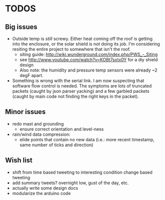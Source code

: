 TODOS
=====

Big issues
----------

* Outside temp is *still* screwy.  Either heat coming off the roof is getting into the enclosure, or the solar shield is not doing its job.  I'm considering resiting the entire project to somewhere that isn't the roof.
	* siting guide: http://wiki.wunderground.com/index.php/PWS_-_Siting
	* see http://www.youtube.com/watch?v=KOBt7sxtx0Y for a diy shield design
	* Also note: the humidity and pressure temp sensors were already ~2 degF apart.
* Something is wrong with the serial link.  I am now suspecting that software flow control is needed.  The symptoms are lots of truncated packets (caught by json parser yacking) and a few garbled packets (caught by main code not finding the right keys in the packet).

Minor issues
------------

* redo mast and grounding
   * ensure correct orientation and level-ness
* rain/wind data compression:
   * elide points that contain no new data (i.e.: more recent timestamp, same number of ticks and direction)

Wish list
---------

* shift from time based tweeting to interesting condition change based tweeting
* add summary tweets?  overnight low, gust of the day, etc.
* actually write some design docs
* modularize the arduino code
